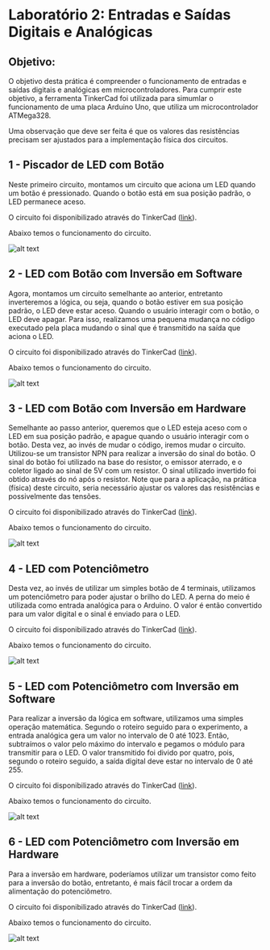 # Laboratório 2: Entradas e Saídas Digitais e Analógicas

## Objetivo:
O objetivo desta prática é compreender o funcionamento de entradas e saídas digitais e analógicas em microcontroladores. Para cumprir este objetivo, a ferramenta TinkerCad foi utilizada para simumlar o funcionamento de uma placa Arduino Uno, que utiliza um microcontrolador ATMega328.

Uma observação que deve ser feita é que os valores das resistências precisam ser ajustados para a implementação física dos circuitos. 

## 1 - Piscador de LED com Botão
Neste primeiro circuito, montamos um circuito que aciona um LED quando um botão é pressionado. Quando o botão está em sua posição padrão, o LED permanece aceso.

O circuito foi disponibilizado através do TinkerCad ([link](https://www.tinkercad.com/things/9RhJAjg3li6)).

Abaixo temos o funcionamento do circuito.

![alt text](https://i.imgur.com/PqeX5qc.gif)


## 2 - LED com Botão com Inversão em Software
Agora, montamos um circuito semelhante ao anterior, entretanto inverteremos a lógica, ou seja, quando o botão estiver em sua posição padrão, o LED deve estar aceso. Quando o usuário interagir com o botão, o LED deve apagar. Para isso, realizamos uma pequena mudança no código executado pela placa mudando o sinal que é transmitido na saída que aciona o LED.

O circuito foi disponibilizado através do TinkerCad ([link](https://www.tinkercad.com/things/73VSqo06Csj)).

Abaixo temos o funcionamento do circuito.

![alt text](https://i.imgur.com/Q8Z4hIM.gif)

## 3 - LED com Botão com Inversão em Hardware
Semelhante ao passo anterior, queremos que o LED esteja aceso com o LED em sua posição padrão, e apague quando o usuário interagir com o botão. Desta vez, ao invés de mudar o código, iremos mudar o circuito. Utilizou-se um transistor NPN para realizar a inversão do sinal do botão. O sinal do botão foi utilizado na base do resistor, o emissor aterrado, e o coletor ligado ao sinal de 5V com um resistor. O sinal utilizado invertido foi obtido através do nó após o resistor. Note que para a aplicação, na prática (física) deste circuito, seria necessário ajustar os valores das resistências e possivelmente das tensões.

O circuito foi disponibilizado através do TinkerCad ([link](https://www.tinkercad.com/things/7fpPclx8rPp)).

Abaixo temos o funcionamento do circuito.

![alt text](https://i.imgur.com/x6h9F9d.gif)

## 4 - LED com Potenciômetro
Desta vez, ao invés de utilizar um simples botão de 4 terminais, utilizamos um potenciômetro para poder ajustar o brilho do LED. A perna do meio é utilizada como entrada analógica para o Arduino. O valor é então convertido para um valor digital e o sinal é enviado para o LED. 

O circuito foi disponibilizado através do TinkerCad ([link](https://www.tinkercad.com/things/ew9F9p8g695)).

Abaixo temos o funcionamento do circuito.

![alt text](https://i.imgur.com/3DTIX5O.gif)

## 5 - LED com Potenciômetro com Inversão em Software
Para realizar a inversão da lógica em software, utilizamos uma simples operação matemática. Segundo o roteiro seguido para o experimento, a entrada analógica gera um valor no intervalo de 0 até 1023. Então, subtraímos o valor pelo máximo do intervalo e pegamos o módulo para transmitir para o LED. O valor transmitido foi divido por quatro, pois, segundo o roteiro seguido, a saída digital deve estar no intervalo de 0 até 255.

O circuito foi disponibilizado através do TinkerCad ([link](https://www.tinkercad.com/things/1FWihajhMpo)).

Abaixo temos o funcionamento do circuito.

![alt text](https://i.imgur.com/WxrhxUK.gif)

## 6 - LED com Potenciômetro com Inversão em Hardware
Para a inversão em hardware, poderíamos utilizar um transistor como feito para a inversão do botão, entretanto, é mais fácil trocar a ordem da alimentação do potenciômetro. 

O circuito foi disponibilizado através do TinkerCad ([link](https://www.tinkercad.com/things/6wLZ5X7YTOW)).

Abaixo temos o funcionamento do circuito.

![alt text](https://i.imgur.com/ym5Rs3k.gif)
